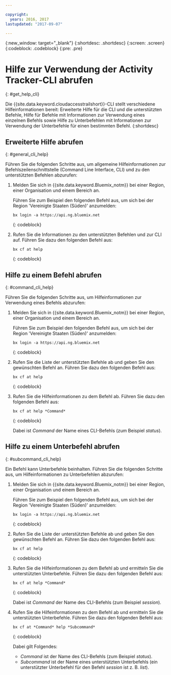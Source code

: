 ```yaml
---

copyright:
  years: 2016, 2017
lastupdated: "2017-09-07"

---
```


{:new_window: target="_blank"}
{:shortdesc: .shortdesc}
{:screen: .screen}
{:codeblock: .codeblock}
{:pre: .pre}

# Hilfe zur Verwendung der Activity Tracker-CLI abrufen
{: #get_help_cli}

Die {{site.data.keyword.cloudaccesstrailshort}}-CLI stellt verschiedene Hilfeinformationen bereit: Erweiterte Hilfe für die CLI und die unterstützten Befehle, Hilfe für Befehle mit Informationen zur Verwendung eines einzelnen Befehls sowie Hilfe zu Unterbefehlen mit Informationen zur Verwendung der Unterbefehle für einen bestimmten Befehl.
{:shortdesc}


## Erweiterte Hilfe abrufen
{: #general_cli_help}

Führen Sie die folgenden Schritte aus, um allgemeine Hilfeinformationen zur Befehlszeilenschnittstelle (Command Line Interface, CLI) und zu den unterstützten Befehlen abzurufen:

1. Melden Sie sich in {{site.data.keyword.Bluemix_notm}} bei einer Region, einer Organisation und einem Bereich an. 

    Führen Sie zum Beispiel den folgenden Befehl aus, um sich bei der Region 'Vereinigte Staaten (Süden)' anzumelden:
	
	```
    bx login -a https://api.ng.bluemix.net
    ```
    {: codeblock}
    
2. Rufen Sie die Informationen zu den unterstützten Befehlen und zur CLI auf. Führen Sie dazu den folgenden Befehl aus:

    ```
    bx cf at help
    ```
    {: codeblock}
    
    

## Hilfe zu einem Befehl abrufen
{: #command_cli_help}

Führen Sie die folgenden Schritte aus, um Hilfeinformationen zur Verwendung eines Befehls abzurufen:

1. Melden Sie sich in {{site.data.keyword.Bluemix_notm}} bei einer Region, einer Organisation und einem Bereich an. 

    Führen Sie zum Beispiel den folgenden Befehl aus, um sich bei der Region 'Vereinigte Staaten (Süden)' anzumelden:
	
	```
    bx login -a https://api.ng.bluemix.net
    ```
    {: codeblock}
    
2. Rufen Sie die Liste der unterstützten Befehle ab und geben Sie den gewünschten Befehl an. Führen Sie dazu den folgenden Befehl aus:

    ```
    bx cf at help
    ```
    {: codeblock}

3. Rufen Sie die Hilfeinformationen zu dem Befehl ab. Führen Sie dazu den folgenden Befehl aus:

    ```
    bx cf at help *Command*
    ```
    {: codeblock}
    
    Dabei ist *Command* der Name eines CLI-Befehls (zum Beispiel *status*).



## Hilfe zu einem Unterbefehl abrufen
{: #subcommand_cli_help}

Ein Befehl kann Unterbefehle beinhalten. Führen Sie die folgenden Schritte aus, um Hilfeinformationen zu Unterbefehlen abzurufen:

1. Melden Sie sich in {{site.data.keyword.Bluemix_notm}} bei einer Region, einer Organisation und einem Bereich an. 

    Führen Sie zum Beispiel den folgenden Befehl aus, um sich bei der Region 'Vereinigte Staaten (Süden)' anzumelden:
	
	```
    bx login -a https://api.ng.bluemix.net
    ```
    {: codeblock}
    
2. Rufen Sie die Liste der unterstützten Befehle ab und geben Sie den gewünschten Befehl an. Führen Sie dazu den folgenden Befehl aus:

    ```
    bx cf at help
    ```
    {: codeblock}

3. Rufen Sie die Hilfeinformationen zu dem Befehl ab und ermitteln Sie die unterstützten Unterbefehle. Führen Sie dazu den folgenden Befehl aus:

    ```
    bx cf at help *Command*
    ```
    {: codeblock}
    
    Dabei ist *Command* der Name des CLI-Befehls (zum Beispiel *session*).

4. Rufen Sie die Hilfeinformationen zu dem Befehl ab und ermitteln Sie die unterstützten Unterbefehle. Führen Sie dazu den folgenden Befehl aus:

    ```
    bx cf at *Command* help *Subcommand*
    ```
    {: codeblock}
    
    Dabei gilt Folgendes: 
    
    * *Command* ist der Name des CLI-Befehls (zum Beispiel *status*).
    * *Subcommand* ist der Name eines unterstützten Unterbefehls (ein unterstützter Unterbefehl für den Befehl *session* ist z. B. *list*).




